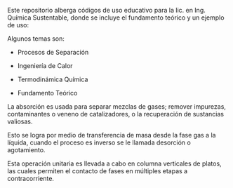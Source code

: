 Este repositorio alberga códigos de uso educativo para la lic. en Ing. Química Sustentable, donde se incluye el fundamento teórico y un ejemplo de uso: 

Algunos temas son: 
* Procesos de Separación
* Ingeniería de Calor
* Termodinámica Química

* Fundamento Teórico

La absorción es usada para separar mezclas de gases; remover impurezas, contaminantes o veneno de catalizadores, o la recuperación de sustancias valiosas.

Esto se logra por medio de transferencia de masa desde la fase gas a la líquida, cuando el proceso es inverso se le llamada desorción o agotamiento.

Esta operación unitaria es llevada a cabo en columna verticales de platos, las cuales permiten el contacto de fases en múltiples etapas a contracorriente.
